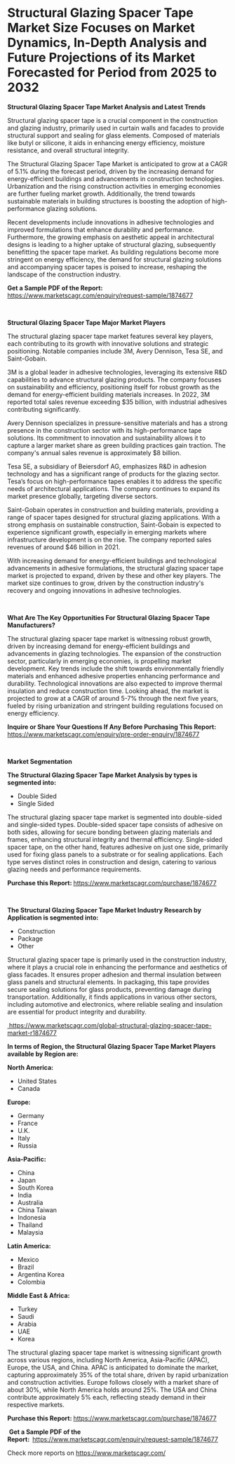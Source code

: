 <p><h1>Structural Glazing Spacer Tape Market Size Focuses on Market Dynamics, In-Depth Analysis and Future Projections of its Market Forecasted for Period from 2025 to 2032</h1></p><p><strong>Structural Glazing Spacer Tape Market Analysis and Latest Trends</strong></p>
<p><p>Structural glazing spacer tape is a crucial component in the construction and glazing industry, primarily used in curtain walls and facades to provide structural support and sealing for glass elements. Composed of materials like butyl or silicone, it aids in enhancing energy efficiency, moisture resistance, and overall structural integrity.</p><p>The Structural Glazing Spacer Tape Market is anticipated to grow at a CAGR of 5.1% during the forecast period, driven by the increasing demand for energy-efficient buildings and advancements in construction technologies. Urbanization and the rising construction activities in emerging economies are further fueling market growth. Additionally, the trend towards sustainable materials in building structures is boosting the adoption of high-performance glazing solutions.</p><p>Recent developments include innovations in adhesive technologies and improved formulations that enhance durability and performance. Furthermore, the growing emphasis on aesthetic appeal in architectural designs is leading to a higher uptake of structural glazing, subsequently benefitting the spacer tape market. As building regulations become more stringent on energy efficiency, the demand for structural glazing solutions and accompanying spacer tapes is poised to increase, reshaping the landscape of the construction industry.</p></p>
<p><strong>Get a Sample PDF of the Report:&nbsp;</strong> <a href="https://www.marketscagr.com/enquiry/request-sample/1874677?utm_campaign=2138&utm_medium=2&utm_source=Github&utm_content=ia&utm_term=30012025&utm_id=structural-glazing-spacer-tape">https://www.marketscagr.com/enquiry/request-sample/1874677</a></p>
<p>&nbsp;</p>
<p><strong>Structural Glazing Spacer Tape Major Market Players</strong></p>
<p><p>The structural glazing spacer tape market features several key players, each contributing to its growth with innovative solutions and strategic positioning. Notable companies include 3M, Avery Dennison, Tesa SE, and Saint-Gobain.</p><p>3M is a global leader in adhesive technologies, leveraging its extensive R&D capabilities to advance structural glazing products. The company focuses on sustainability and efficiency, positioning itself for robust growth as the demand for energy-efficient building materials increases. In 2022, 3M reported total sales revenue exceeding $35 billion, with industrial adhesives contributing significantly.</p><p>Avery Dennison specializes in pressure-sensitive materials and has a strong presence in the construction sector with its high-performance tape solutions. Its commitment to innovation and sustainability allows it to capture a larger market share as green building practices gain traction. The company's annual sales revenue is approximately $8 billion.</p><p>Tesa SE, a subsidiary of Beiersdorf AG, emphasizes R&D in adhesion technology and has a significant range of products for the glazing sector. Tesa’s focus on high-performance tapes enables it to address the specific needs of architectural applications. The company continues to expand its market presence globally, targeting diverse sectors.</p><p>Saint-Gobain operates in construction and building materials, providing a range of spacer tapes designed for structural glazing applications. With a strong emphasis on sustainable construction, Saint-Gobain is expected to experience significant growth, especially in emerging markets where infrastructure development is on the rise. The company reported sales revenues of around $46 billion in 2021.</p><p>With increasing demand for energy-efficient buildings and technological advancements in adhesive formulations, the structural glazing spacer tape market is projected to expand, driven by these and other key players. The market size continues to grow, driven by the construction industry's recovery and ongoing innovations in adhesive technologies.</p></p>
<p>&nbsp;</p>
<p><strong>What Are The Key Opportunities For Structural Glazing Spacer Tape Manufacturers?</strong></p>
<p><p>The structural glazing spacer tape market is witnessing robust growth, driven by increasing demand for energy-efficient buildings and advancements in glazing technologies. The expansion of the construction sector, particularly in emerging economies, is propelling market development. Key trends include the shift towards environmentally friendly materials and enhanced adhesive properties enhancing performance and durability. Technological innovations are also expected to improve thermal insulation and reduce construction time. Looking ahead, the market is projected to grow at a CAGR of around 5-7% through the next five years, fueled by rising urbanization and stringent building regulations focused on energy efficiency.</p></p>
<p><strong>Inquire or Share Your Questions If Any Before Purchasing This Report:</strong> <a href="https://www.marketscagr.com/enquiry/pre-order-enquiry/1874677?utm_campaign=2138&utm_medium=2&utm_source=Github&utm_content=ia&utm_term=30012025&utm_id=structural-glazing-spacer-tape">https://www.marketscagr.com/enquiry/pre-order-enquiry/1874677</a></p>
<p>&nbsp;</p>
<p><strong>Market Segmentation</strong></p>
<p><strong>The Structural Glazing Spacer Tape Market Analysis by types is segmented into:</strong></p>
<p><ul><li>Double Sided</li><li>Single Sided</li></ul></p>
<p><p>The structural glazing spacer tape market is segmented into double-sided and single-sided types. Double-sided spacer tape consists of adhesive on both sides, allowing for secure bonding between glazing materials and frames, enhancing structural integrity and thermal efficiency. Single-sided spacer tape, on the other hand, features adhesive on just one side, primarily used for fixing glass panels to a substrate or for sealing applications. Each type serves distinct roles in construction and design, catering to various glazing needs and performance requirements.</p></p>
<p><strong>Purchase this Report:&nbsp;</strong><a href="https://www.marketscagr.com/purchase/1874677?utm_campaign=2138&utm_medium=2&utm_source=Github&utm_content=ia&utm_term=30012025&utm_id=structural-glazing-spacer-tape">https://www.marketscagr.com/purchase/1874677</a></p>
<p>&nbsp;</p>
<p><strong>The Structural Glazing Spacer Tape Market Industry Research by Application is segmented into:</strong></p>
<p><ul><li>Construction</li><li>Package</li><li>Other</li></ul></p>
<p><p>Structural glazing spacer tape is primarily used in the construction industry, where it plays a crucial role in enhancing the performance and aesthetics of glass facades. It ensures proper adhesion and thermal insulation between glass panels and structural elements. In packaging, this tape provides secure sealing solutions for glass products, preventing damage during transportation. Additionally, it finds applications in various other sectors, including automotive and electronics, where reliable sealing and insulation are essential for product integrity and durability.</p></p>
<p><a href="https://www.marketscagr.com/global-structural-glazing-spacer-tape-market-r1874677?utm_campaign=2138&utm_medium=2&utm_source=Github&utm_content=ia&utm_term=30012025&utm_id=structural-glazing-spacer-tape">&nbsp;https://www.marketscagr.com/global-structural-glazing-spacer-tape-market-r1874677</a></p>
<p><strong>In terms of Region, the Structural Glazing Spacer Tape Market Players available by Region are:</strong></p>
<p>
    <p> <strong> North America: </strong>
        <ul>
            <li>United States</li>
            <li>Canada</li>
        </ul>
        </p> 
    <p> <strong> Europe: </strong>
        <ul>
            <li>Germany</li>
            <li>France</li>
            <li>U.K.</li>
            <li>Italy</li>
            <li>Russia</li>
        </ul>
        </p> 
    <p> <strong> Asia-Pacific: </strong>
        <ul>
            <li>China</li>
            <li>Japan</li>
            <li>South Korea</li>
            <li>India</li>
            <li>Australia</li>
            <li>China Taiwan</li>
            <li>Indonesia</li>
            <li>Thailand</li>
            <li>Malaysia</li>
        </ul>
        </p> 
    <p> <strong> Latin America: </strong>
        <ul>
            <li>Mexico</li>
            <li>Brazil</li>
            <li>Argentina Korea</li>
            <li>Colombia</li>
        </ul>
        </p> 
    <p> <strong> Middle East & Africa: </strong>
        <ul>
            <li>Turkey</li>
            <li>Saudi</li>
            <li>Arabia</li>
            <li>UAE</li>
            <li>Korea</li>
        </ul>
    </p>
    </p>
<p><p>The structural glazing spacer tape market is witnessing significant growth across various regions, including North America, Asia-Pacific (APAC), Europe, the USA, and China. APAC is anticipated to dominate the market, capturing approximately 35% of the total share, driven by rapid urbanization and construction activities. Europe follows closely with a market share of about 30%, while North America holds around 25%. The USA and China contribute approximately 5% each, reflecting steady demand in their respective markets.</p></p>
<p><strong>Purchase this Report: </strong><a href="https://www.marketscagr.com/purchase/1874677?utm_campaign=2138&utm_medium=2&utm_source=Github&utm_content=ia&utm_term=30012025&utm_id=structural-glazing-spacer-tape">https://www.marketscagr.com/purchase/1874677</a></p>
<p>&nbsp;<strong>Get a Sample PDF of the Report:&nbsp;&nbsp;</strong><a href="https://www.marketscagr.com/enquiry/request-sample/1874677?utm_campaign=2138&utm_medium=2&utm_source=Github&utm_content=ia&utm_term=30012025&utm_id=structural-glazing-spacer-tape">https://www.marketscagr.com/enquiry/request-sample/1874677</a></p>
<p><strong></strong></p>
<p>Check more reports on <a href="https://www.marketscagr.com/?utm_campaign=2138&utm_medium=2&utm_source=Github&utm_content=ia&utm_term=30012025&utm_id=structural-glazing-spacer-tape">https://www.marketscagr.com/</a></p>